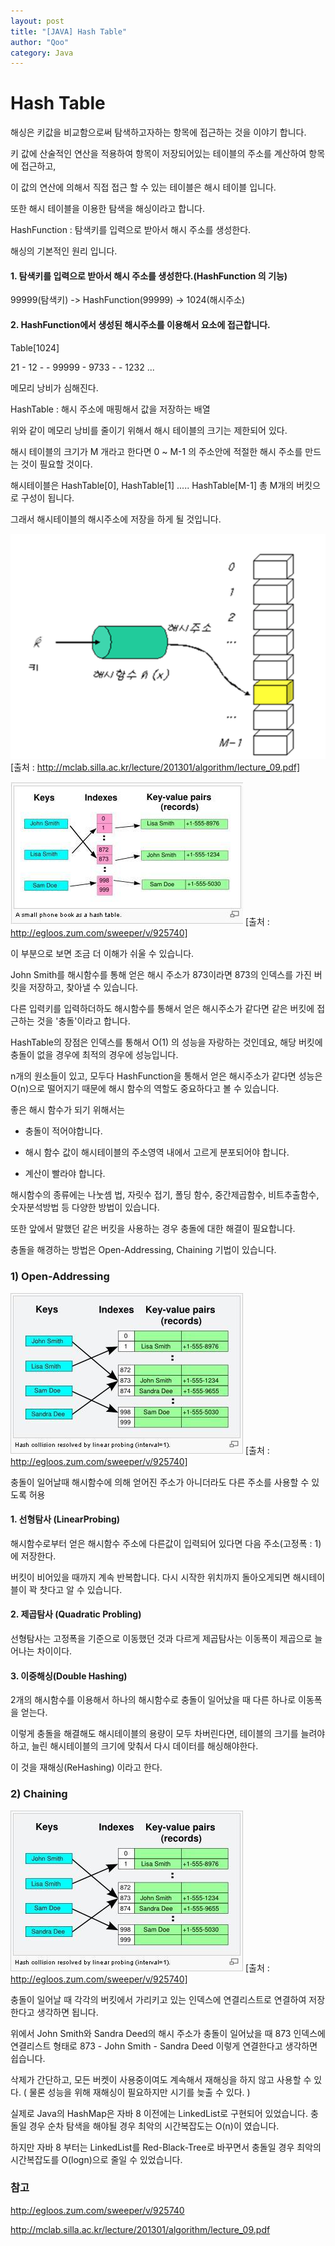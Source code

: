 ```yaml
---
layout: post
title: "[JAVA] Hash Table"
author: "Qoo"
category: Java
---
```


# Hash Table
해싱은 키값을 비교함으로써 탐색하고자하는 항목에 접근하는 것을 이야기 합니다.

키 값에 산술적인 연산을 적용하여 항목이 저장되어있는 테이블의 주소를 계산하여 항목에 접근하고, 

이 값의 연산에 의해서 직접 접근 할 수 있는 테이블은 해시 테이블 입니다.

또한 해시 테이블을 이용한 탐색을 해싱이라고 합니다.


HashFunction : 탐색키를 입력으로 받아서 해시 주소를 생성한다.


해싱의 기본적인 원리 입니다.

#### 1. 탐색키를 입력으로 받아서 해시 주소를 생성한다.(HashFunction 의 기능)
99999(탐색키) -> HashFunction(99999) -> 1024(해시주소)


#### 2. HashFunction에서 생성된 해시주소를 이용해서 요소에 접근합니다.
Table[1024]

21 - 12 -   - 99999 - 9733 -   -   1232 ...

메모리 낭비가 심해진다.

HashTable : 해시 주소에 매핑해서 값을 저장하는 배열

위와 같이 메모리 낭비를 줄이기 위해서 해시 테이블의 크기는 제한되어 있다.

해시 테이블의 크기가 M 개라고 한다면 0 ~ M-1 의 주소안에 적절한 해시 주소를 만드는 것이 필요할 것이다.

해시테이블은 HashTable[0], HashTable[1] ..... HashTable[M-1] 총 M개의 버킷으로 구성이 됩니다.

그래서 해시테이블의 해시주소에 저장을 하게 될 것입니다. 


![](../images/hash_table_1.png)
[출처 : http://mclab.silla.ac.kr/lecture/201301/algorithm/lecture_09.pdf]




![](../images/hash_table_2.jpg)
[출처 : http://egloos.zum.com/sweeper/v/925740]



이 부분으로 보면 조금 더 이해가 쉬울 수 있습니다.

John Smith를 해시함수를 통해 얻은 해시 주소가 873이라면 873의 인덱스를 가진 버킷을 저장하고, 찾아낼 수 있습니다.



다른 입력키를 입력하더하도 해시함수를 통해서 얻은 해시주소가 같다면 같은 버킷에 접근하는 것을 '충돌'이라고 합니다.

HashTable의 장점은 인덱스를 통해서 O(1) 의 성능을 자랑하는 것인데요, 해당 버킷에 충돌이 없을 경우에 최적의 경우에 성능입니다.

n개의 원소들이 있고, 모두다 HashFunction을 통해서 얻은 해시주소가 같다면 성능은 O(n)으로 떨어지기 때문에 해시 함수의 역할도 중요하다고 볼 수 있습니다.



좋은 해시 함수가 되기 위해서는

- 충돌이 적어야합니다. 

- 해시 함수 값이 해시테이블의 주소영역 내에서 고르게 분포되어야 합니다.

- 계산이 빨라야 합니다.



해시함수의 종류에는 나눗셈 법, 자릿수 접기, 폴딩 함수, 중간제곱함수, 비트추출함수, 숫자분석방법 등 다양한 방법이 있습니다.



또한 앞에서 말했던 같은 버킷을 사용하는 경우 충돌에 대한 해결이 필요합니다.

충돌을 해경하는 방법은 Open-Addressing, Chaining 기법이 있습니다.



### 1) Open-Addressing


![](../images/hash_table_3.jpg)
[출처 : http://egloos.zum.com/sweeper/v/925740]

충돌이 일어날때 해시함수에 의해 얻어진 주소가 아니더라도 다른 주소를 사용할 수 있도록 허용

#### 1. 선형탐사 (LinearProbing)
해시함수로부터 얻은 해시함수 주소에 다른값이 입력되어 있다면 다음 주소(고정폭 : 1)에 저장한다.

버킷이 비어있을 때까지 계속 반복합니다. 다시 시작한 위치까지 돌아오게되면 해시테이블이 꽉 찻다고 알 수 있습니다.

#### 2. 제곱탐사 (Quadratic Probling)
선형탐사는 고정폭을 기준으로 이동했던 것과 다르게 제곱탐사는 이동폭이 제곱으로 늘어나는 차이이다.

#### 3. 이중해싱(Double Hashing)
2개의 해시함수를 이용해서 하나의 해시함수로 충돌이 일어났을 때 다른 하나로 이동폭을 얻는다.



이렇게 충돌을 해결해도 해시테이블의 용량이 모두 차버린다면, 테이블의 크기를 늘려야하고, 늘린 해시테이블의 크기에 맞춰서 다시 데이터를 해싱해야한다.

이 것을 재해싱(ReHashing) 이라고 한다. 



### 2) Chaining 


![](../images/hash_table_4.jpg)
[출처 : http://egloos.zum.com/sweeper/v/925740]

충돌이 일어날 때 각각의 버킷에서 가리키고 있는 인덱스에 연결리스트로 연결하여 저장한다고 생각하면 됩니다.

위에서 John Smith와 Sandra Deed의 해시 주소가 충돌이 일어났을 때 873 인덱스에 연결리스트 형태로 873 - John Smith - Sandra Deed 이렇게 연결한다고 생각하면 쉽습니다.



삭제가 간단하고, 모든 버켓이 사용중이여도 계속해서 재해싱을 하지 않고 사용할 수 있다. ( 물론 성능을 위해 재해싱이 필요하지만 시기를 늦출 수 있다. )



실제로 Java의 HashMap은 자바 8 이전에는 LinkedList로 구현되어 있었습니다. 충돌일 경우 순차 탐색을 해야될 경우 최악의 시간복잡도는 O(n)이 였습니다.

하지만 자바 8 부터는 LinkedList를 Red-Black-Tree로 바꾸면서 충돌일 경우 최악의 시간복잡도를 O(logn)으로 줄일 수 있었습니다.





### 참고
http://egloos.zum.com/sweeper/v/925740

http://mclab.silla.ac.kr/lecture/201301/algorithm/lecture_09.pdf